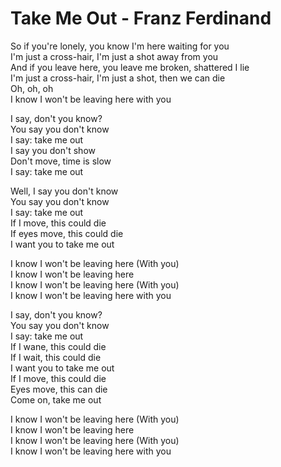 # Take Me Out - Franz Ferdinand

So if you're lonely, you know I'm here waiting for you\
I'm just a cross-hair, I'm just a shot away from you\
And if you leave here, you leave me broken, shattered I lie\
I'm just a cross-hair, I'm just a shot, then we can die\
Oh, oh, oh\
I know I won't be leaving here with you

I say, don't you know?\
You say you don't know\
I say: take me out\
I say you don't show\
Don't move, time is slow\
I say: take me out

Well, I say you don't know\
You say you don't know\
I say: take me out\
If I move, this could die\
If eyes move, this could die\
I want you to take me out

I know I won't be leaving here (With you)\
I know I won't be leaving here\
I know I won't be leaving here (With you)\
I know I won't be leaving here with you

I say, don't you know?\
You say you don't know\
I say: take me out\
If I wane, this could die\
If I wait, this could die\
I want you to take me out\
If I move, this could die\
Eyes move, this can die\
Come on, take me out

I know I won't be leaving here (With you)\
I know I won't be leaving here\
I know I won't be leaving here (With you)\
I know I won't be leaving here with you